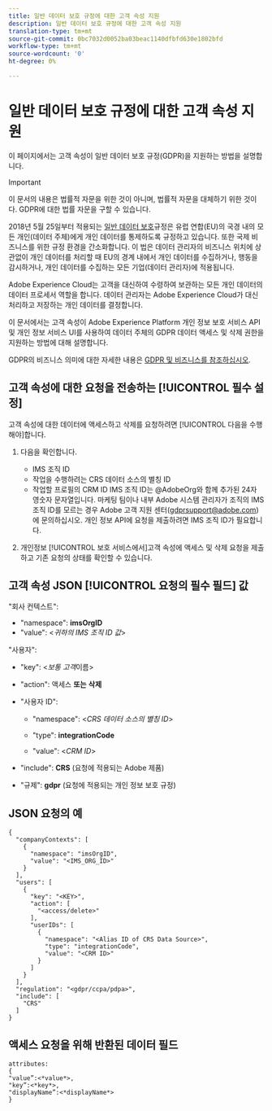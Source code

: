 ```yaml
---
title: 일반 데이터 보호 규정에 대한 고객 속성 지원
description: 일반 데이터 보호 규정에 대한 고객 속성 지원
translation-type: tm+mt
source-git-commit: 0bc7032d0052ba03beac1140dfbfd630e1802bfd
workflow-type: tm+mt
source-wordcount: '0'
ht-degree: 0%

---
```



# 일반 데이터 보호 규정에 대한 고객 속성 지원

이 페이지에서는 고객 속성이 일반 데이터 보호 규정(GDPR)을 지원하는 방법을 설명합니다.

>[!IMPORTANT]
>
>이 문서의 내용은 법률적 자문을 위한 것이 아니며, 법률적 자문을 대체하기 위한 것이다. GDPR에 대한 법률 자문을 구할 수 있습니다.

2018년 5월 25일부터 적용되는 [일반 데이터 보호](https://www.adobe.com/privacy/general-data-protection-regulation/what-is-gdpr.html)규정은 유럽 연합(EU)의 국경 내의 모든 개인(데이터 주체)에게 개인 데이터를 통제하도록 규정하고 있습니다. 또한 국제 비즈니스를 위한 규정 환경을 간소화합니다. 이 법은 데이터 관리자의 비즈니스 위치에 상관없이 개인 데이터를 처리할 때 EU의 경계 내에서 개인 데이터를 수집하거나, 행동을 감시하거나, 개인 데이터를 수집하는 모든 기업(데이터 관리자)에 적용됩니다.

Adobe Experience Cloud는 고객을 대신하여 수령하여 보관하는 모든 개인 데이터의 데이터 프로세서 역할을 합니다. 데이터 관리자는 Adobe Experience Cloud가 대신 처리하고 저장하는 개인 데이터를 결정합니다.

이 문서에서는  고객 속성이 Adobe Experience Platform 개인 정보 보호 서비스 API 및 개인 정보 서비스 UI를 사용하여 데이터 주체의 GDPR 데이터 액세스 및 삭제 권한을 지원하는 방법에 대해 설명합니다.

GDPR의 비즈니스 의미에 대한 자세한 내용은 [GDPR 및 비즈니스를 참조하십시오](https://www.adobe.com/kr/privacy/general-data-protection-regulation.html).

## 고객 속성에 대한 요청을 전송하는 [!UICONTROL 필수 설정]

고객 속성에 대한 데이터에 액세스하고 삭제를 요청하려면 [!UICONTROL 다음을 수행해야]합니다.

1. 다음을 확인합니다.

   * IMS 조직 ID
   * 작업을 수행하려는 CRS 데이터 소스의 별칭 ID
   * 작업할 프로필의 CRM ID
   IMS 조직 ID는 @AdobeOrg와 함께 추가된 24자 영숫자 문자열입니다. 마케팅 팀이나 내부 Adobe 시스템 관리자가 조직의 IMS 조직 ID를 모르는 경우 Adobe 고객 지원 센터(gdprsupport@adobe.com)에 문의하십시오. 개인 정보 API에 요청을 제출하려면 IMS 조직 ID가 필요합니다.

1. 개인정보 [!UICONTROL 보호 서비스에서]고객 속성에 액세스 및 삭제 요청을 제출하고 기존 요청의 상태를 확인할 수 있습니다.

## 고객 속성 JSON [!UICONTROL 요청의 필수 필드] 값

&quot;회사 컨텍스트&quot;:

* &quot;namespace&quot;: **imsOrgID**
* &quot;value&quot;: &lt;*귀하의 IMS 조직 ID 값*>

&quot;사용자&quot;:

* &quot;key&quot;: &lt;*보통 고객*&#x200B;이름>

* &quot;action&quot;: 액세스 **또는** **삭제**

* &quot;사용자 ID&quot;:

   * &quot;namespace&quot;: &lt;*CRS 데이터 소스의 별칭 ID*>

   * &quot;type&quot;: **integrationCode**

   * &quot;value&quot;: &lt;*CRM ID*>

* &quot;include&quot;: **CRS** (요청에 적용되는 Adobe 제품)

* &quot;규제&quot;: **gdpr** (요청에 적용되는 개인 정보 보호 규정)

## JSON 요청의 예

```
{
  "companyContexts": [
    {
      "namespace": "imsOrgID",
      "value": "<IMS_ORG_ID>"
    }
  ],
  "users": [
    {
      "key": "<KEY>",
      "action": [
        "<access/delete>"
      ],
      "userIDs": [
        {
          "namespace": "<Alias ID of CRS Data Source>",
          "type": "integrationCode",
          "value": "<CRM ID>"
        }
      ]
    }
  ],
  "regulation": "<gdpr/ccpa/pdpa>",
  "include": [
    "CRS"
  ]
}
```

## 액세스 요청을 위해 반환된 데이터 필드

```
attributes:
{
"value”:<*value*>,
"key”:<*key*>,
"displayName”:<*displayName*>
}
```
